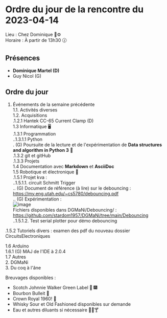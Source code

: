 # Ordre du jour de la rencontre du 2023-04-14
Lieu :    Chez Dominique :telescope::gear:   
Horaire : À partir de 13h30 🕜  
## Présences
* **Dominique Martel (D)**  
* Guy Nicol (G)

## Ordre du jour
1. Événements de la semaine précédente  
 1.1.  Activités diverses  
 1.2.  Acquisitions  
 .1.2.1 Hantek CC-65 Current Clamp (D)  
 1.3 Informatique 🖥  
.1.3.1 Programmation  
..1.3.1.1 Python  
. (G) Poursuite de la lecture et de l'expérimentation de **Data structures and algorithm in Python 3** 📖  
.1.3.2 git et gitHub  
.1.3.3 Projets  
1.4 Documentation avec **Markdown** et **AsciiDoc**  
1.5 Robotique et électronique 🤖  
.1.5.1 Projet kva :  
..1.5.1.1. circuit Schmitt Trigger  
.. (G) Document de référence (à lire) sur le debouncing : https://my.eng.utah.edu/~cs5780/debouncing.pdf  
.. (G) Expérimentation :  
![image](https://user-images.githubusercontent.com/105818788/225786180-875fc5b8-32f8-4324-8577-ec4c3e57cb9f.png)  
Fichiers disponibles dans DGMaNi/Debouncing/ : https://github.com/stardom1957/DGMaNi/tree/main/Debouncing  
..1.5.1.2. Test serial plotter pour démo debouncing  

.1.5.2 Tutoriels divers : examen des pdf du nouveau dossier CircuitsElectroniques  


1.6 Arduino  
 1.6.1 (G) MAJ de l'IDE à 2.0.4  
1.7 Autres  
2. DGMaNi  
3. Du coq à l'âne    


Breuvages disponibles :
  * Scotch Johnnie Walker Green Label 🥃 🎆 
  * Bourbon Bulleit 🥃 
  * Crown Royal 1960! 🥃 
  * Whisky Sour et Old Fashioned disponibles sur demande
  * Eau et autres diluants si nécessaire 🍶🍺🍸
  
  

